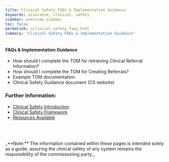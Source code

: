 ```yaml
---
title: Clinical Safety FAQs & Implementation Guidance
keywords: assurance, clinical, safety
sidebar: overview_sidebar
toc: false
permalink: /clinical_safety_faqs.html
summary: "Clinical Safety FAQs & Implementation Guidance"
---
```


#### FAQs & Implementation Guidance
-	How should I complete the TOM for retrieving Clinical Referral Information?
-	How should I complete the TOM for Creating Referrals?
-	Example TOM documentation
-	Clinical Safety Guidance document (CS website)



### Further Information:
- [Clinical Safety Introduction](clinical_safety_intro.html)
- [Clinical Safety Framework](clinical_safety_framework.html)
- [Resources Available](clinical_safety_resources.html)
<br>
<br>
<br>
_**Note:** The information contained within these pages is intended solely as a guide, assuring the clinical safety of any system remains the responsibility of the commissioning party._
